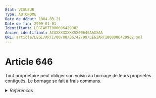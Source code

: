 ```yaml
---
État: VIGUEUR
Type: AUTONOME
Date de début: 1804-03-21
Date de fin: 2999-01-01
Identifiant: LEGIARTI000006429902
Ancien identifiant: ACAXXXXXXXX5X00646AAXXAA
URL: article/LEGI/ARTI/00/00/06/42/99/LEGIARTI000006429902.xml
---
```


<h1>Article 646</h1>

Tout propriétaire peut obliger son voisin au bornage de leurs propriétés
contiguës. Le bornage se fait à frais communs.


<details>
  <summary><em>Références</em></summary>

  <h2>Articles faisant référence à l'article</h2>
  
  <ul>
    <li>
      <a href="https://legal.tricoteuses.fr//redirection/LEGIARTI000039347513?vers=git&vers=legifrance">Code rural et de la pêche maritime - article D161-13 AUTONOME VIGUEUR, en vigueur depuis le 2020-01-01</a> CITATION source
    </li>
    <li>
      <a href="https://legal.tricoteuses.fr//redirection/LEGIARTI000006821792?vers=git&vers=legifrance">Décret n°69-897 du 18 septembre 1969 relatif aux caractéristiques techniques, aux limites, à la conservation et à la surveillance des chemins ruraux - article 9 AUTONOME ABROGE, en vigueur du 1969-10-03 au 1992-12-12</a> CITATION source
    </li>
    <li>
      <a href="https://legal.tricoteuses.fr//redirection/LEGIARTI000006587656?vers=git&vers=legifrance">Code rural (nouveau) - article D161-13 AUTONOME MODIFIE, en vigueur du 2005-04-22 au 2020-01-01</a> CITATION source
    </li>
    <li>
      <a href="https://legal.tricoteuses.fr//redirection/LEGIARTI000006587654?vers=git&vers=legifrance">Code rural (nouveau) - article R161-13 AUTONOME TRANSFERE, en vigueur du 1992-12-12 au 2005-04-22</a> CITATION source
    </li>
  </ul>
  
  <h2>Références faites par l'article</h2>
  
  <ul>
    <li>
      1969-09-18 CITATION cible <a href="https://legal.tricoteuses.fr//redirection/LEGIARTI000006821792?vers=git&vers=legifrance">Décret n°69-897 du 18 septembre 1969 relatif aux caractéristiques techniques, aux limites, à la conservation et à la surveillance des chemins ruraux - article 9 AUTONOME ABROGE, en vigueur du 1969-10-03 au 1992-12-12</a>
    </li>
    <li>
      2999-01-01 CITATION cible <a href="https://legal.tricoteuses.fr//redirection/LEGIARTI000006587654?vers=git&vers=legifrance">Code rural (nouveau) - article R161-13 AUTONOME TRANSFERE, en vigueur du 1992-12-12 au 2005-04-22</a>
    </li>
    <li>
      2999-01-01 CITATION cible <a href="https://legal.tricoteuses.fr//redirection/LEGIARTI000039347513?vers=git&vers=legifrance">Code rural et de la pêche maritime - article D161-13 AUTONOME VIGUEUR, en vigueur depuis le 2020-01-01</a>
    </li>
    <li>
      CODIFICATION source Loi 1804-01-31
    </li>
    <li>
      CREATION source Loi 1804-01-31 promulguée le 10 février 1804
    </li>
  </ul>
</details>

